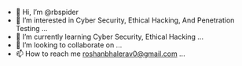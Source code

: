 - 👋 Hi, I’m @rbspider
- 👀 I’m interested in Cyber Security, Ethical Hacking, And Penetration Testing ...
- 🌱 I’m currently learning Cyber Security, Ethical Hacking ...
- 💞️ I’m looking to collaborate on ...
- 📫 How to reach me roshanbhalerav0@gmail.com ...

<!---
rbspider/rbspider is a ✨ special ✨ repository because its `README.md` (this file) appears on your GitHub profile.
You can click the Preview link to take a look at your changes.
--->

